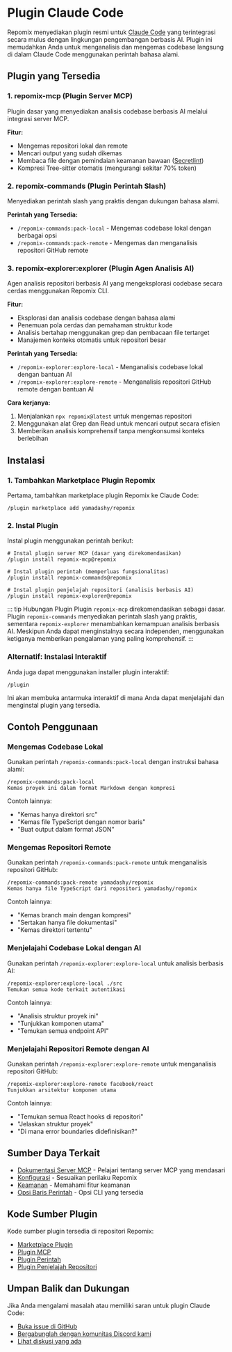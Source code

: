 # Plugin Claude Code

Repomix menyediakan plugin resmi untuk [Claude Code](https://docs.anthropic.com/en/docs/claude-code/overview) yang terintegrasi secara mulus dengan lingkungan pengembangan berbasis AI. Plugin ini memudahkan Anda untuk menganalisis dan mengemas codebase langsung di dalam Claude Code menggunakan perintah bahasa alami.

## Plugin yang Tersedia

### 1. repomix-mcp (Plugin Server MCP)

Plugin dasar yang menyediakan analisis codebase berbasis AI melalui integrasi server MCP.

**Fitur:**
- Mengemas repositori lokal dan remote
- Mencari output yang sudah dikemas
- Membaca file dengan pemindaian keamanan bawaan ([Secretlint](https://github.com/secretlint/secretlint))
- Kompresi Tree-sitter otomatis (mengurangi sekitar 70% token)

### 2. repomix-commands (Plugin Perintah Slash)

Menyediakan perintah slash yang praktis dengan dukungan bahasa alami.

**Perintah yang Tersedia:**
- `/repomix-commands:pack-local` - Mengemas codebase lokal dengan berbagai opsi
- `/repomix-commands:pack-remote` - Mengemas dan menganalisis repositori GitHub remote

### 3. repomix-explorer:explorer (Plugin Agen Analisis AI)

Agen analisis repositori berbasis AI yang mengeksplorasi codebase secara cerdas menggunakan Repomix CLI.

**Fitur:**
- Eksplorasi dan analisis codebase dengan bahasa alami
- Penemuan pola cerdas dan pemahaman struktur kode
- Analisis bertahap menggunakan grep dan pembacaan file tertarget
- Manajemen konteks otomatis untuk repositori besar

**Perintah yang Tersedia:**
- `/repomix-explorer:explore-local` - Menganalisis codebase lokal dengan bantuan AI
- `/repomix-explorer:explore-remote` - Menganalisis repositori GitHub remote dengan bantuan AI

**Cara kerjanya:**
1. Menjalankan `npx repomix@latest` untuk mengemas repositori
2. Menggunakan alat Grep dan Read untuk mencari output secara efisien
3. Memberikan analisis komprehensif tanpa mengkonsumsi konteks berlebihan

## Instalasi

### 1. Tambahkan Marketplace Plugin Repomix

Pertama, tambahkan marketplace plugin Repomix ke Claude Code:

```text
/plugin marketplace add yamadashy/repomix
```

### 2. Instal Plugin

Instal plugin menggunakan perintah berikut:

```text
# Instal plugin server MCP (dasar yang direkomendasikan)
/plugin install repomix-mcp@repomix

# Instal plugin perintah (memperluas fungsionalitas)
/plugin install repomix-commands@repomix

# Instal plugin penjelajah repositori (analisis berbasis AI)
/plugin install repomix-explorer@repomix
```

::: tip Hubungan Plugin
Plugin `repomix-mcp` direkomendasikan sebagai dasar. Plugin `repomix-commands` menyediakan perintah slash yang praktis, sementara `repomix-explorer` menambahkan kemampuan analisis berbasis AI. Meskipun Anda dapat menginstalnya secara independen, menggunakan ketiganya memberikan pengalaman yang paling komprehensif.
:::

### Alternatif: Instalasi Interaktif

Anda juga dapat menggunakan installer plugin interaktif:

```text
/plugin
```

Ini akan membuka antarmuka interaktif di mana Anda dapat menjelajahi dan menginstal plugin yang tersedia.

## Contoh Penggunaan

### Mengemas Codebase Lokal

Gunakan perintah `/repomix-commands:pack-local` dengan instruksi bahasa alami:

```text
/repomix-commands:pack-local
Kemas proyek ini dalam format Markdown dengan kompresi
```

Contoh lainnya:
- "Kemas hanya direktori src"
- "Kemas file TypeScript dengan nomor baris"
- "Buat output dalam format JSON"

### Mengemas Repositori Remote

Gunakan perintah `/repomix-commands:pack-remote` untuk menganalisis repositori GitHub:

```text
/repomix-commands:pack-remote yamadashy/repomix
Kemas hanya file TypeScript dari repositori yamadashy/repomix
```

Contoh lainnya:
- "Kemas branch main dengan kompresi"
- "Sertakan hanya file dokumentasi"
- "Kemas direktori tertentu"

### Menjelajahi Codebase Lokal dengan AI

Gunakan perintah `/repomix-explorer:explore-local` untuk analisis berbasis AI:

```text
/repomix-explorer:explore-local ./src
Temukan semua kode terkait autentikasi
```

Contoh lainnya:
- "Analisis struktur proyek ini"
- "Tunjukkan komponen utama"
- "Temukan semua endpoint API"

### Menjelajahi Repositori Remote dengan AI

Gunakan perintah `/repomix-explorer:explore-remote` untuk menganalisis repositori GitHub:

```text
/repomix-explorer:explore-remote facebook/react
Tunjukkan arsitektur komponen utama
```

Contoh lainnya:
- "Temukan semua React hooks di repositori"
- "Jelaskan struktur proyek"
- "Di mana error boundaries didefinisikan?"

## Sumber Daya Terkait

- [Dokumentasi Server MCP](/guide/mcp-server) - Pelajari tentang server MCP yang mendasari
- [Konfigurasi](/guide/configuration) - Sesuaikan perilaku Repomix
- [Keamanan](/guide/security) - Memahami fitur keamanan
- [Opsi Baris Perintah](/guide/command-line-options) - Opsi CLI yang tersedia

## Kode Sumber Plugin

Kode sumber plugin tersedia di repositori Repomix:

- [Marketplace Plugin](https://github.com/yamadashy/repomix/tree/main/.claude-plugin)
- [Plugin MCP](https://github.com/yamadashy/repomix/tree/main/.claude/plugins/repomix-mcp)
- [Plugin Perintah](https://github.com/yamadashy/repomix/tree/main/.claude/plugins/repomix-commands)
- [Plugin Penjelajah Repositori](https://github.com/yamadashy/repomix/tree/main/.claude/plugins/repomix-explorer)

## Umpan Balik dan Dukungan

Jika Anda mengalami masalah atau memiliki saran untuk plugin Claude Code:

- [Buka issue di GitHub](https://github.com/yamadashy/repomix/issues)
- [Bergabunglah dengan komunitas Discord kami](https://discord.gg/wNYzTwZFku)
- [Lihat diskusi yang ada](https://github.com/yamadashy/repomix/discussions)
